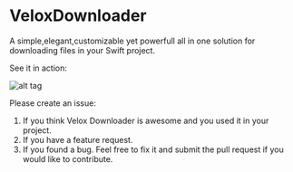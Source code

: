 # VeloxDownloader

A simple,elegant,customizable yet powerfull all in one solution for downloading files in your Swift project. 

See it in action:

![alt tag](https://cloud.githubusercontent.com/assets/1389212/20846414/7fc1b224-b897-11e6-99c7-2a5a4e9cca40.gif)

Please create an issue:

1. If you think Velox Downloader is awesome and you used it in your project.
2. If you have a feature request.
3. If you found a bug. Feel free to fix it and submit the pull request if you would like to contribute.
